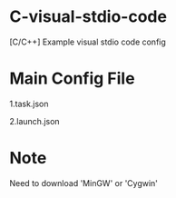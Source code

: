 # C-visual-stdio-code
[C/C++] Example visual stdio code config

# Main Config File
1.task.json

2.launch.json

# Note
Need to download 'MinGW' or 'Cygwin'
